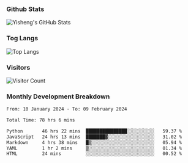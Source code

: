 ### Github Stats
![Yisheng's GitHub Stats](https://github-readme-stats-9qabuvhk1-gongyisheng.vercel.app/api?username=gongyisheng&count_private=true&show_icons=true)
### Tog Langs
![Top Langs](https://github-readme-stats-9qabuvhk1-gongyisheng.vercel.app/api/top-langs/?username=gongyisheng&layout=compact)
### Visitors
![Visitor Count](https://profile-counter.glitch.me/gongyisheng/count.svg)
### Monthly Development Breakdown
<!--START_SECTION:waka-->

```txt
From: 10 January 2024 - To: 09 February 2024

Total Time: 78 hrs 6 mins

Python       46 hrs 22 mins  ███████████████░░░░░░░░░░   59.37 %
JavaScript   24 hrs 13 mins  ███████▓░░░░░░░░░░░░░░░░░   31.02 %
Markdown     4 hrs 38 mins   █▒░░░░░░░░░░░░░░░░░░░░░░░   05.94 %
YAML         1 hr 2 mins     ▒░░░░░░░░░░░░░░░░░░░░░░░░   01.34 %
HTML         24 mins         ░░░░░░░░░░░░░░░░░░░░░░░░░   00.52 %
```

<!--END_SECTION:waka-->
